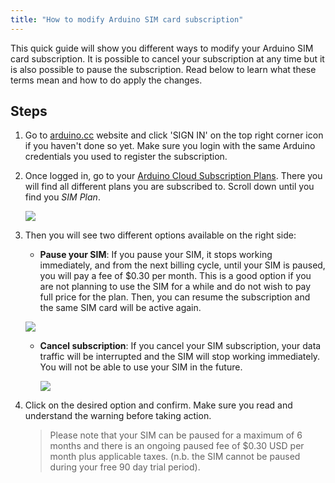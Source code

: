 ```yaml
---
title: "How to modify Arduino SIM card subscription"
---
```


This quick guide will show you different ways to modify your Arduino SIM card subscription. It is possible to cancel your subscription at any time but it is also possible to pause the subscription. Read below to learn what these terms mean and how to do apply the changes.

## Steps

1. Go to [arduino.cc](arduino.cc) website and click 'SIGN IN' on the top right corner icon if you haven't done so yet. Make sure you login with the same Arduino credentials you used to register the subscription.

2. Once logged in, go to your [Arduino Cloud Subscription Plans](https://store.arduino.cc/digital/subscriptions/plans). There you will find all different plans you are subscribed to. Scroll down until you find you *SIM Plan*.

   ![](img/DigitalStore_MyPlans.png)

3. Then you will see two different options available on the right side:
   * **Pause your SIM**: If you pause your SIM, it stops working immediately, and from the next billing cycle, until your SIM is paused, you will pay a fee of $0.30 per month. This is a good option if you are not planning to use the SIM for a while and do not wish to pay full price for the plan. Then, you can resume the subscription and the same SIM card will be active again.

    ![](img/SIM_planPause.png)

   * **Cancel subscription**: If you cancel your SIM subscription, your data traffic will be interrupted and the SIM will stop working immediately. You will not be able to use your SIM in the future.

       ![](img/SIM_planCancel.png)

4. Click on the desired option and confirm. Make sure you read and understand the warning before taking action.
   > Please note that your SIM can be paused for a maximum of 6 months and there is an ongoing paused fee of $0.30 USD per month plus applicable taxes. (n.b. the SIM cannot be paused during your free 90 day trial period).
